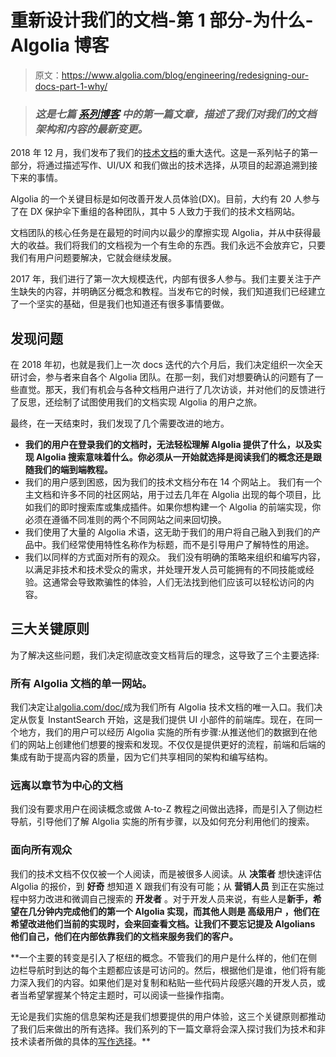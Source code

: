 # 重新设计我们的文档-第 1 部分-为什么- Algolia 博客

> 原文：<https://www.algolia.com/blog/engineering/redesigning-our-docs-part-1-why/>

> ### [](#this-is-the-first-article-in-a-seven-part%c2%a0series-of-blogs-that-describe-our-most-recent-changes-to-the-architecture-and-content-of-our-documentation-%c2%a0)*这是七篇 [系列博客](https://www.algolia.com/blog/engineering/redesigning-our-docs-part-1-why/) 中的第一篇文章，描述了我们对我们的文档架构和内容的最新变更。*

2018 年 12 月，我们发布了我们的[技术文档](https://www.algolia.com/doc/)的重大迭代。这是一系列帖子的第一部分，将通过描述写作、UI/UX 和我们做出的技术选择，从项目的起源追溯到接下来的事情。

Algolia 的一个关键目标是如何改善开发人员体验(DX)。目前，大约有 20 人参与了在 DX 保护伞下重组的各种团队，其中 5 人致力于我们的技术文档网站。

文档团队的核心任务是在最短的时间内以最少的摩擦实现 Algolia，并从中获得最大的收益。我们将我们的文档视为一个有生命的东西。我们永远不会放弃它，只要我们有用户问题要解决，它就会继续发展。

2017 年，我们进行了第一次大规模迭代，内部有很多人参与。我们主要关注于产生缺失的内容，并明确区分概念和教程。当发布它的时候，我们知道我们已经建立了一个坚实的基础，但是我们也知道还有很多事情要做。

## **发现问题**

在 2018 年初，也就是我们上一次 docs 迭代的六个月后，我们决定组织一次全天研讨会，参与者来自各个 Algolia 团队。在那一刻，我们对想要确认的问题有了一些直觉。那天，我们有机会与各种文档用户进行了几次访谈，并对他们的反馈进行了反思，还绘制了试图使用我们的文档实现 Algolia 的用户之旅。

最终，在一天结束时，我们发现了几个需要改进的地方。

*   **我们的用户在登录我们的文档时，无法轻松理解 Algolia 提供了什么，以及实现 Algolia 搜索意味着什么。你必须从一开始就选择是阅读我们的概念还是跟随我们的端到端教程。**
*   我们的用户感到困惑，因为我们的技术文档分布在 14 个网站上。 我们有一个主文档和许多不同的社区网站，用于过去几年在 Algolia 出现的每个项目，比如我们的即时搜索库或集成插件。如果你想构建一个 Algolia 的前端实现，你必须在遵循不同准则的两个不同网站之间来回切换。
*   我们使用了大量的 Algolia 术语，这无助于我们的用户将自己融入到我们的产品中。我们经常使用特性名称作为标题，而不是引导用户了解特性的用途。
*   我们以同样的方式面对所有的观众。 我们没有明确的策略来组织和编写内容，以满足非技术和技术受众的需求，并处理开发人员可能拥有的不同技能或经验。这通常会导致欺骗性的体验，人们无法找到他们应该可以轻松访问的内容。

## [](#three-key-principles)**三大关键原则**

为了解决这些问题，我们决定彻底改变文档背后的理念，这导致了三个主要选择:

### [](#a-single-website-for-all-algolia-documentation)所有 Algolia 文档的单一网站。

我们决定让[algolia.com/doc/](https://www.algolia.com/doc/)成为我们所有 Algolia 技术文档的唯一入口。我们决定从恢复 InstantSearch 开始，这是我们提供 UI 小部件的前端库。现在，在同一个地方，我们的用户可以经历 Algolia 实施的所有步骤:从推送他们的数据到在他们的网站上创建他们想要的搜索和发现。不仅仅是提供更好的流程，前端和后端的集成有助于提高内容的质量，因为它们共享相同的架构和编写结构。

### [](#moving-away-from-a-section-centric-documentation)远离以章节为中心的文档

我们没有要求用户在阅读概念或做 A-to-Z 教程之间做出选择，而是引入了侧边栏导航，引导他们了解 Algolia 实施的所有步骤，以及如何充分利用他们的搜索。

### [](#addressing-all-our-audiences)面向所有观众

我们的技术文档不仅仅被一个人阅读，而是被很多人阅读。从 **决策者** 想快速评估 Algolia 的报价，到 **好奇** 想知道 X 跟我们有没有可能；从 **营销人员** 到正在实施过程中努力改进和微调自己搜索的 **开发者** 。对于开发人员来说，有些人是**新手，希望在几分钟内完成他们的第一个 Algolia 实现，而其他人则是 **高级用户** ，他们在希望改进他们当前的实现时，会来回查看文档。让我们不要忘记提及 **Algolians** 他们自己，他们在内部依靠我们的文档来服务我们的客户。**

 **一个主要的转变是引入了枢纽的概念。不管我们的用户是什么样的，他们在侧边栏导航时到达的每个主题都应该是可访问的。然后，根据他们是谁，他们将有能力深入我们的内容。如果他们是对复制和粘贴一些代码片段感兴趣的开发人员，或者当希望掌握某个特定主题时，可以阅读一些操作指南。

无论是我们实施的信息架构还是我们想要提供的用户体验，这三个关键原则都推动了我们后来做出的所有选择。我们系列的下一篇文章将会深入探讨我们为技术和非技术读者所做的具体的[写作选择](https://www.algolia.com/blog/engineering/redesigning-docs-part-2-making-technical-content-readable-everybody/)。**